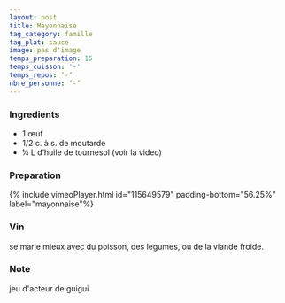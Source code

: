 ```yaml
---
layout: post
title: Mayonnaise
tag_category: famille
tag_plat: sauce
image: pas d'image
temps_preparation: 15
temps_cuisson: '-'
temps_repos: ‘-‘
nbre_personne: ‘-’
---
```

### Ingredients
* 1 œuf
* 1/2 c. à s. de moutarde
*  ¼ L d’huile de tournesol (voir la video)

### Preparation
{% include vimeoPlayer.html id="115649579" padding-bottom="56.25%" label="mayonnaise"%}

### Vin
se marie mieux avec du poisson, des legumes, ou de la viande froide.

### Note
jeu d'acteur de guigui

